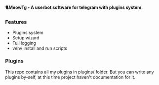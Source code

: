 <b>🐈MeowTg - A userbot software for telegram with plugins system.</b>

### Features
* Plugins system
* Setup wizard
* Full logging
* venv install and run scripts

### Plugins
This repo contains all my plugins in <a href="https://github.com/kotleni/meowtg/tree/master/plugins">plugins/</a> folder.
But you can write any plugins by-self, at this time project haven't documentation for it.